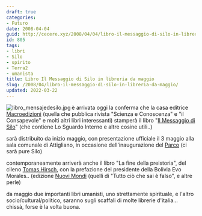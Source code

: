 ```yaml
---
draft: true
categories:
- Futuro
date: 2008-04-04
guid: http://cecere.xyz/2008/04/04/libro-il-messaggio-di-silo-in-libreria-da-maggio/
id: 805
tags:
- libri
- Silo
- spirito
- Terra2
- umanista
title: Libro Il Messaggio di Silo in libreria da maggio
slug: /2008/04/libro-il-messaggio-di-silo-in-libreria-da-maggio/
updated: 2022-03-22
---
```


<img src='http://cecere.xyz/wp-content/uploads/sites/3/2008/04/libro_mensajedesilo.jpg' alt='libro_mensajedesilo.jpg' align="left" />è arrivata oggi la conferma che la casa editrice [Macroedizioni](http://www.macroedizioni.it/) (quella che pubblica rivista "Scienza e Conoscenza" e "il Consapevole" e molti altri libri interessanti) stamperà il libro "[Il Messaggio di Silo](http://www.silo.net)" (che contiene Lo Sguardo Interno e altre cosine utili..)

sarà distribuito da inizio maggio, con presentazione ufficiale il 3 maggio alla sala comunale di Attigliano, in occasione dell'inaugurazione del [Parco](http://www.parcoattigliano.eu) (ci sarà pure Silo)

contemporaneamente arriverà anche il libro "La fine della preistoria", del cileno [Tomas Hirsch](http://www.tomashirsch.org), con la prefazione del presidente della Bolivia Evo Morales.. (edizione [Nuovi Mondi](http://www.nuovimondi.info/) (quelli di "Tutto ciò che sai è falso", e altre perle)

da maggio due importanti libri umanisti, uno strettamente spirituale, e l'altro socio/cultural/politico, saranno sugli scaffali di molte librerie d'italia… chissà, forse è la volta buona.